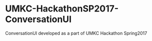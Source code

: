 # UMKC-HackathonSP2017-ConversationUI
ConversationUI developed as a part of UMKC Hackathon Spring2017
